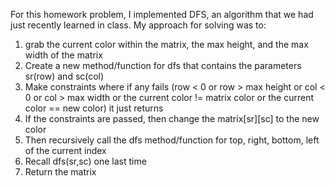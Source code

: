 For this homework problem, I implemented DFS, an algorithm that we had just recently learned in class. My approach for solving was to:
1. grab the current color within the matrix, the max height, and the max width of the matrix
2. Create a new method/function for dfs that contains the parameters sr(row) and sc(col)
3. Make constraints where if any fails (row < 0 or row > max height or col < 0 or col > max width or the current color != matrix color or the current color == new color) it just returns
4. If the constraints are passed, then change the matrix[sr][sc] to the new color
5. Then recursively call the dfs method/function for top, right, bottom, left of the current index
6. Recall dfs(sr,sc) one last time
7. Return the matrix

